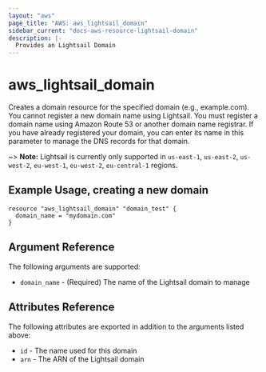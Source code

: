 ```yaml
---
layout: "aws"
page_title: "AWS: aws_lightsail_domain"
sidebar_current: "docs-aws-resource-lightsail-domain"
description: |-
  Provides an Lightsail Domain
---
```


# aws\_lightsail\_domain

Creates a domain resource for the specified domain (e.g., example.com).
You cannot register a new domain name using Lightsail. You must register
a domain name using Amazon Route 53 or another domain name registrar.
If you have already registered your domain, you can enter its name in
this parameter to manage the DNS records for that domain.

~> **Note:** Lightsail is currently only supported in `us-east-1`, `us-east-2`, `us-west-2`, `eu-west-1`, `eu-west-2`, `eu-central-1` regions.

## Example Usage, creating a new domain

```hcl
resource "aws_lightsail_domain" "domain_test" {
  domain_name = "mydomain.com"
}
```

## Argument Reference

The following arguments are supported:

* `domain_name` - (Required) The name of the Lightsail domain to manage

## Attributes Reference

The following attributes are exported in addition to the arguments listed above:

* `id` - The name used for this domain
* `arn` - The ARN of the Lightsail domain
